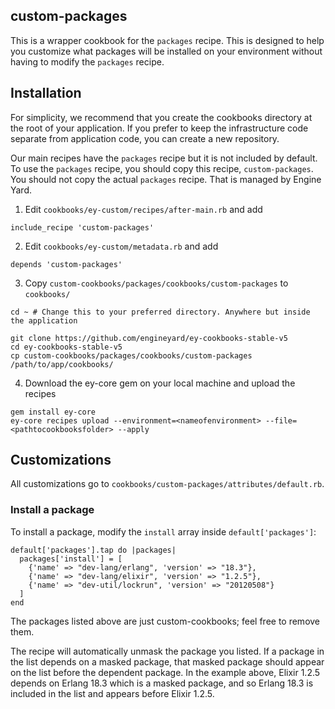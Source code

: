## custom-packages

This is a wrapper cookbook for the `packages` recipe. This is designed to help you customize what packages will be installed on your environment without having to modify the `packages` recipe.

## Installation

For simplicity, we recommend that you create the cookbooks directory at the root of your application. If you prefer to keep the infrastructure code separate from application code, you can create a new repository.

Our main recipes have the `packages` recipe but it is not included by default. To use the `packages` recipe, you should copy this recipe, `custom-packages`. You should not copy the actual `packages` recipe. That is managed by Engine Yard.

1. Edit `cookbooks/ey-custom/recipes/after-main.rb` and add

  ```
  include_recipe 'custom-packages'
  ```

2. Edit `cookbooks/ey-custom/metadata.rb` and add

  ```
  depends 'custom-packages'
  ```

3. Copy `custom-cookbooks/packages/cookbooks/custom-packages` to `cookbooks/`

  ```
  cd ~ # Change this to your preferred directory. Anywhere but inside the application

  git clone https://github.com/engineyard/ey-cookbooks-stable-v5
  cd ey-cookbooks-stable-v5
  cp custom-cookbooks/packages/cookbooks/custom-packages /path/to/app/cookbooks/
  ```

4. Download the ey-core gem on your local machine and upload the recipes

  ```
  gem install ey-core
  ey-core recipes upload --environment=<nameofenvironment> --file=<pathtocookbooksfolder> --apply
  ```

## Customizations

All customizations go to `cookbooks/custom-packages/attributes/default.rb`.

### Install a package

To install a package, modify the `install` array inside `default['packages']`:

```
default['packages'].tap do |packages|
  packages['install'] = [
    {'name' => "dev-lang/erlang", 'version' => "18.3"},
    {'name' => "dev-lang/elixir", 'version' => "1.2.5"},
    {'name' => "dev-util/lockrun", 'version' => "20120508"}
  ]
end
```

The packages listed above are just custom-cookbooks; feel free to remove them.

The recipe will automatically unmask the package you listed. If a package in the list depends on a masked package, that masked package should appear on the list before the dependent package. In the example above, Elixir 1.2.5 depends on Erlang 18.3 which is a masked package, and so Erlang 18.3 is included in the list and appears before Elixir 1.2.5.
